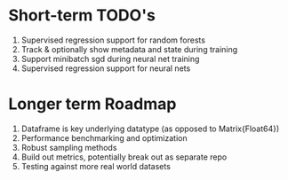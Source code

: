 Short-term TODO's
=================

1. Supervised regression support for random forests
2. Track & optionally show metadata and state during training 
3. Support minibatch sgd during neural net training
4. Supervised regression support for neural nets

Longer term Roadmap
===================

1. Dataframe is key underlying datatype (as opposed to Matrix{Float64})
2. Performance benchmarking and optimization
3. Robust sampling methods
4. Build out metrics, potentially break out as separate repo
5. Testing against more real world datasets